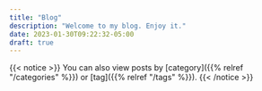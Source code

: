 ```yaml
---
title: "Blog"
description: "Welcome to my blog. Enjoy it."
date: 2023-01-30T09:22:32-05:00
draft: true
---
```


{{< notice >}}
You can also view posts by [category]({{% relref "/categories" %}}) or [tag]({{% relref "/tags" %}}).
{{< /notice >}}
